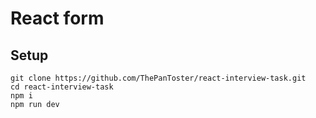 # React form

## Setup

```
git clone https://github.com/ThePanToster/react-interview-task.git
cd react-interview-task
npm i
npm run dev
```
